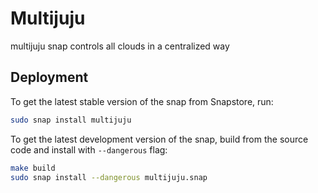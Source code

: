 # Multijuju

multijuju snap controls all clouds in a centralized way

## Deployment

To get the latest stable version of the snap from Snapstore, run:

```bash
sudo snap install multijuju
```

To get the latest development version of the snap, build from the source code and install with `--dangerous` flag:

```bash
make build
sudo snap install --dangerous multijuju.snap
```
